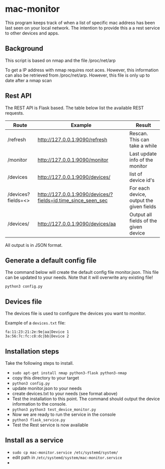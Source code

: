 # mac-monitor

This program keeps track of when a list of specific mac address has been last seen on your local network. The intention to provide this a a rest service to other devices and apps.

## Background

This script is based on nmap and the file /proc/net/arp

To get a IP address with nmap requires root aces. However, this information can also be retrieved from /proc/net/arp. 
However, this file is only up to date after a nmap scan


## Rest API

The REST API is Flask based. The table below list the available REST requests.

| Route |  Example | Result |
|---|---|---|
| /refresh | <http://127.0.0.1:9090/refresh>  | Rescan. This can take a while |
| /monitor  | <http://127.0.0.1:9090/monitor> | Last update info of the monitor |
| /devices | <http://127.0.0.1:9090/devices/> | list of device id's |
| /devices?fields=<> | <http://127.0.0.1:9090/devices/?fields=id,time_since_seen_sec> | For each device, output the given fields  |
| /devices/<id> | <http://127.0.0.1:9090/devices/aa> | Output all fields of the given device |

All output is in JSON format.

## Generate a default config file

The command below will create the default config file monitor.json. This file can be updated to your needs. Note that it will overwrite any existing file!

```
python3 config.py
```

## Devices file

The devices file is used to configure the devices you want to monitor.

Example of a ```devices.txt``` file:

```
fa:11:23:21:2e:9e|aa|Device 1
3a:56:7c:fc:c8:dc|bb|Device 2
```

## Installation steps

Take the following steps to install.

- ```sudo apt-get install nmap python3-flask python3-nmap```
- copy this directory to your target
- ```python3 config.py```
- update monitor.json to your needs
- create devices.txt to your needs (see format above)
- Test the installation to this point. The command should output the device information to the console.
- ```python3 python3 test_device_monitor.py```
- Now we are ready to run the service in the console
- ```python3 flask_service.py```
- Test the Rest service is now available

## Install as a service 

- ```sudo cp mac-monitor.service /etc/systemd/system/```
- edit path in ```/etc/systemd/system/mac-monitor.service```
- 